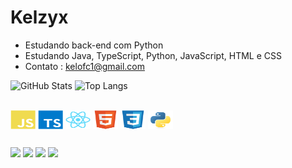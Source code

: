 # Kelzyx


- Estudando back-end com Python 
- Estudando Java, TypeScript, Python, JavaScript, HTML e CSS
- Contato : kelofc1@gmail.com

 ![GitHub Stats](https://github-readme-stats.vercel.app/api?username=Kelzyx&show_icons=true&hide_border=true&title_color=ff0000&text_color=ff0000&icon_color=ff0000&locale=pt-br&bg_color=000000&border_radius=15&hide_title=true)  ![Top Langs](https://github-readme-stats.vercel.app/api/top-langs/?username=Kelzyx&layout=compact&langs_count=16&bg_color=000000&hide_border=true&title_color=ff0000&text_color=ffffff&card_width=300&random=123) 

<div style="display: inline_block"><br>
  <img align="center" alt="KelJs" height="30" width="40" src="https://raw.githubusercontent.com/devicons/devicon/master/icons/javascript/javascript-plain.svg">
  <img align="center" alt="KelTs" height="30" width="40" src="https://raw.githubusercontent.com/devicons/devicon/master/icons/typescript/typescript-plain.svg">
  <img align="center" alt="KelReact" height="30" width="40" src="https://raw.githubusercontent.com/devicons/devicon/master/icons/react/react-original.svg">
  <img align="center" alt="KelHTML" height="30" width="40" src="https://raw.githubusercontent.com/devicons/devicon/master/icons/html5/html5-original.svg">
  <img align="center" alt="KelCSS" height="30" width="40" src="https://raw.githubusercontent.com/devicons/devicon/master/icons/css3/css3-original.svg">
  <img align="center" alt="KelPython" height="30" width="40" src="https://raw.githubusercontent.com/devicons/devicon/master/icons/python/python-original.svg">
</div>

##
<div> 
  <a href="https://www.instagram.com/kel.zyxx/" target="_blank"><img src="https://img.shields.io/badge/-Instagram-%23E4405F?style=for-the-badge&logo=instagram&logoColor=white" target="_blank"></a>
  <a href="#" target="_blank"><img src="https://img.shields.io/badge/kel.mp4-7289DA?style=for-the-badge&logo=discord&logoColor=white" target="_blank"></a> 
  <a href = "mailto:kelofc1@gmail.com"><img src="https://img.shields.io/badge/-Gmail-%23333?style=for-the-badge&logo=gmail&logoColor=white" target="_blank"></a>
  <a href="https://www.linkedin.com/in/ezequiel-a-kretzschmar-aa45132a9/" target="_blank"><img src="https://img.shields.io/badge/-LinkedIn-%230077B5?style=for-the-badge&logo=linkedin&logoColor=white" target="_blank"></a> 
  
</div>
